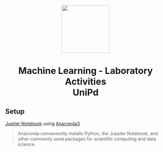 <p align="center">
  <img src="https://github.com/MarcoMustacchi/MarcoMustacchi.github.io/blob/main/assets/img/icons/UniPD_logo.svg" width="150">
</p>

<h1 align="center">Machine Learning - Laboratory Activities <br> UniPd</h1>

## Setup
[Jupiter Notebook](https://test-jupyter.readthedocs.io/en/latest/install.html) using [Anaconda3](https://docs.anaconda.com/anaconda/install/windows/) <br>

> Anaconda conveniently installs Python, the Jupyter Notebook, and other commonly used packages for scientific computing and data science.
